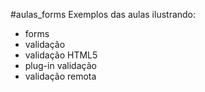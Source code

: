 #aulas_forms
Exemplos das aulas ilustrando:

* forms
* validação
* validação HTML5
* plug-in validação
* validação remota

